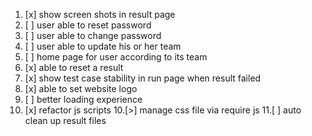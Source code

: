 1. [x] show screen shots in result page
2. [ ] user able to reset password
3. [ ] user able to change password
3. [ ] user able to update his or her team
4. [ ] home page for user according to its team
5. [x] able to reset a result
6. [x] show test case stability in run page when result failed
7. [x] able to set website logo
8. [ ] better loading experience
9. [x] refactor js scripts
10.[>] manage css file via require js
11.[ ] auto clean up result files
